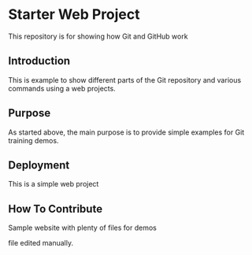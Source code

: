 # Starter Web Project

This repository is for showing how Git and GitHub work 

## Introduction

This is example to show different parts of the Git repository and various commands using a web projects.

## Purpose

As started above, the main purpose is to provide simple examples for Git training demos.

## Deployment

This is a simple web project

## How To Contribute

Sample website with plenty of files for demos

file edited manually.
